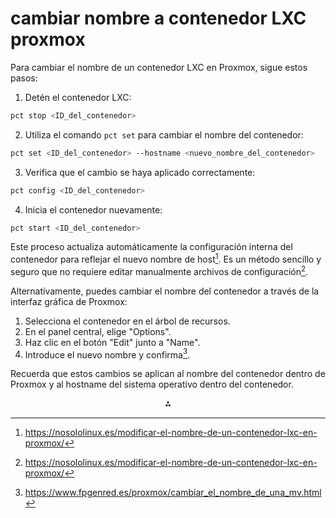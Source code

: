 # cambiar nombre a contenedor LXC proxmox

Para cambiar el nombre de un contenedor LXC en Proxmox, sigue estos pasos:

1. Detén el contenedor LXC:
```bash
pct stop <ID_del_contenedor>
```

2. Utiliza el comando `pct set` para cambiar el nombre del contenedor:
```bash
pct set <ID_del_contenedor> --hostname <nuevo_nombre_del_contenedor>
```

3. Verifica que el cambio se haya aplicado correctamente:
```bash
pct config <ID_del_contenedor>
```

4. Inicia el contenedor nuevamente:
```bash
pct start <ID_del_contenedor>
```

Este proceso actualiza automáticamente la configuración interna del contenedor para reflejar el nuevo nombre de host[^1]. Es un método sencillo y seguro que no requiere editar manualmente archivos de configuración[^1].

Alternativamente, puedes cambiar el nombre del contenedor a través de la interfaz gráfica de Proxmox:

1. Selecciona el contenedor en el árbol de recursos.
2. En el panel central, elige "Options".
3. Haz clic en el botón "Edit" junto a "Name".
4. Introduce el nuevo nombre y confirma[^2].

Recuerda que estos cambios se aplican al nombre del contenedor dentro de Proxmox y al hostname del sistema operativo dentro del contenedor.

<div style="text-align: center">⁂</div>

[^1]: https://nosololinux.es/modificar-el-nombre-de-un-contenedor-lxc-en-proxmox/

[^2]: https://www.fpgenred.es/proxmox/cambiar_el_nombre_de_una_mv.html

[^3]: https://aulautil.com/unidad/curso/proxmox/taller-8-instalacion-de-contenedores-lxc-y-docker-en-proxmox/

[^4]: https://www.youtube.com/watch?v=2NzLYKRVRtk

[^5]: https://forum.proxmox.com/threads/rename-container-proxmox-5.35319/

[^6]: https://forum.proxmox.com/threads/renaming-an-lxc.34517/

[^7]: https://www.reddit.com/r/Proxmox/comments/1icl2he/how_do_i_rename_my_proxmox_node_with_lxc/?tl=es-es

[^8]: https://algodelinux.com/proxmox-cambiar-el-hostname-de-la/

